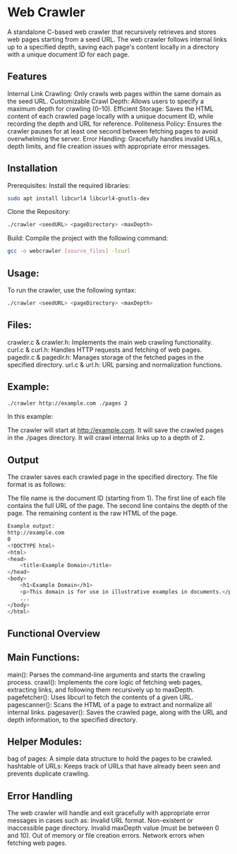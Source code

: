 # Web Crawler
A standalone C-based web crawler that recursively retrieves and stores web pages starting from a seed URL. The web crawler follows internal links up to a specified depth, saving each page's content locally in a directory with a unique document ID for each page.

## Features
Internal Link Crawling: Only crawls web pages within the same domain as the seed URL.
Customizable Crawl Depth: Allows users to specify a maximum depth for crawling (0–10).
Efficient Storage: Saves the HTML content of each crawled page locally with a unique document ID, while recording the depth and URL for reference.
Politeness Policy: Ensures the crawler pauses for at least one second between fetching pages to avoid overwhelming the server.
Error Handling: Gracefully handles invalid URLs, depth limits, and file creation issues with appropriate error messages.

## Installation
Prerequisites: Install the required libraries:
```bash
sudo apt install libcurl4 libcurl4-gnutls-dev
```
Clone the Repository:
```bash
./crawler <seedURL> <pageDirectory> <maxDepth>
```
Build: Compile the project with the following command:
```bash
gcc -o webcrawler [source_files] -lcurl
```


## Usage:
To run the crawler, use the following syntax:
```bash
./crawler <seedURL> <pageDirectory> <maxDepth>
```

## Files:
crawler.c & crawler.h: Implements the main web crawling functionality.
curl.c & curl.h: Handles HTTP requests and fetching of web pages.
pagedir.c & pagedir.h: Manages storage of the fetched pages in the specified directory.
url.c & url.h: URL parsing and normalization functions.

## Example:
```bash
./crawler http://example.com ./pages 2
```
In this example:

The crawler will start at http://example.com.
It will save the crawled pages in the ./pages directory.
It will crawl internal links up to a depth of 2.

## Output
The crawler saves each crawled page in the specified directory. The file format is as follows:

The file name is the document ID (starting from 1).
The first line of each file contains the full URL of the page.
The second line contains the depth of the page.
The remaining content is the raw HTML of the page.
```bash
Example output:
http://example.com
0
<!DOCTYPE html>
<html>
<head>
    <title>Example Domain</title>
</head>
<body>
    <h1>Example Domain</h1>
    <p>This domain is for use in illustrative examples in documents.</p>
    ...
</body>
</html>
```
## Functional Overview

## Main Functions:
main(): Parses the command-line arguments and starts the crawling process.
crawl(): Implements the core logic of fetching web pages, extracting links, and following them recursively up to maxDepth.
pagefetcher(): Uses libcurl to fetch the contents of a given URL.
pagescanner(): Scans the HTML of a page to extract and normalize all internal links.
pagesaver(): Saves the crawled page, along with the URL and depth information, to the specified directory.

## Helper Modules:
bag of pages: A simple data structure to hold the pages to be crawled.
hashtable of URLs: Keeps track of URLs that have already been seen and prevents duplicate crawling.

## Error Handling
The web crawler will handle and exit gracefully with appropriate error messages in cases such as:
Invalid URL format.
Non-existent or inaccessible page directory.
Invalid maxDepth value (must be between 0 and 10).
Out of memory or file creation errors.
Network errors when fetching web pages.


